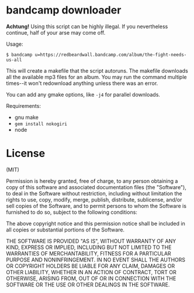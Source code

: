 # bandcamp downloader

**Achtung!** Using this script can be highly illegal. If you
nevertheless continue, half of your arse may come off.

Usage:

    $ bandcamp u=https://redbeardwall.bandcamp.com/album/the-fight-needs-us-all

This will create a makefile that the script autoruns. The makefile
downloads all the available mp3 files for an album. You may run the
command multiple times--it won't redownload anything unless there was
an error.

You can add any gmake options, like `-j4` for parallel downloads.

Requirements:

* gnu make
* `gem install nokogiri`
* node

# License

(MIT)

Permission is hereby granted, free of charge, to any person obtaining
a copy of this software and associated documentation files (the
"Software"), to deal in the Software without restriction, including
without limitation the rights to use, copy, modify, merge, publish,
distribute, sublicense, and/or sell copies of the Software, and to
permit persons to whom the Software is furnished to do so, subject to
the following conditions:

The above copyright notice and this permission notice shall be
included in all copies or substantial portions of the Software.

THE SOFTWARE IS PROVIDED "AS IS", WITHOUT WARRANTY OF ANY KIND,
EXPRESS OR IMPLIED, INCLUDING BUT NOT LIMITED TO THE WARRANTIES OF
MERCHANTABILITY, FITNESS FOR A PARTICULAR PURPOSE AND
NONINFRINGEMENT. IN NO EVENT SHALL THE AUTHORS OR COPYRIGHT HOLDERS BE
LIABLE FOR ANY CLAIM, DAMAGES OR OTHER LIABILITY, WHETHER IN AN ACTION
OF CONTRACT, TORT OR OTHERWISE, ARISING FROM, OUT OF OR IN CONNECTION
WITH THE SOFTWARE OR THE USE OR OTHER DEALINGS IN THE SOFTWARE.
